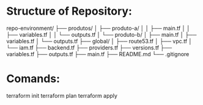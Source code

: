 # Structure of Repository:

repo-environment/
├── produtos/
│   ├── produto-a/
│   │   ├── main.tf
│   │   ├── variables.tf
│   │   └── outputs.tf
│   └── produto-b/
│       ├── main.tf
│       ├── variables.tf
│       └── outputs.tf
├── global/
│   ├── route53.tf
│   ├── vpc.tf
│   └── iam.tf
├── backend.tf
├── providers.tf
├── versions.tf
├── variables.tf
├── outputs.tf
├── main.tf
├── README.md
└── .gitignore

# Comands:

terraform init
terraform plan
terraform apply